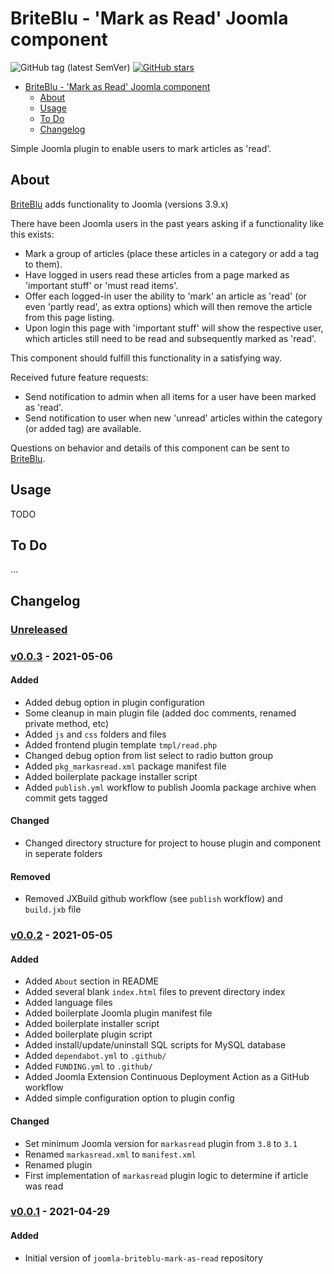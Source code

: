 # BriteBlu - 'Mark as Read' Joomla component

![GitHub tag (latest SemVer)](https://img.shields.io/github/v/tag/briteblu/joomla-briteblu-mark-as-read?sort=semver&style=for-the-badge) [![GitHub stars](https://img.shields.io/github/stars/briteblu/joomla-briteblu-mark-as-read?style=for-the-badge)](https://github.com/briteblu/joomla-briteblu-mark-as-read/stargazers)

- [BriteBlu - 'Mark as Read' Joomla component](#briteblu---mark-as-read-joomla-component)
  - [About](#about)
  - [Usage](#usage)
  - [To Do](#to-do)
  - [Changelog](#changelog)

Simple Joomla plugin to enable users to mark articles as 'read'.

## About

[BriteBlu](https://www.briteblu.com) adds functionality to Joomla (versions 3.9.x)

There have been Joomla users in the past years asking if a functionality like this exists:
- Mark a group of articles (place these articles in a category or add a tag to them).
- Have logged in users read these articles from a page marked as 'important stuff' or 'must read items'.
- Offer each logged-in user the ability to 'mark' an article as 'read' (or even 'partly read', as extra options) which will then remove the article from this page listing.
- Upon login this page with 'important stuff' will show the respective user, which articles still need to be read and subsequently marked as 'read'.

This component should fulfill this functionality in a satisfying way.

Received future feature requests:
- Send notification to admin when all items for a user have been marked as 'read'.
- Send notification to user when new 'unread' articles within the category (or added tag) are available.

Questions on behavior and details of this component can be sent to [BriteBlu](https://www.briteblu.com).


## Usage

TODO

## To Do

...

## Changelog

### [Unreleased] <!-- omit in toc -->

### [v0.0.3] - 2021-05-06 <!-- omit in toc -->

#### Added <!-- omit in toc -->

- Added debug option in plugin configuration
- Some cleanup in main plugin file (added doc comments, renamed private method, etc)
- Added `js` and `css` folders and files
- Added frontend plugin template `tmpl/read.php`
- Changed debug option from list select to radio button group
- Added `pkg_markasread.xml` package manifest file
- Added boilerplate package installer script
- Added `publish.yml` workflow to publish Joomla package archive when commit gets tagged

#### Changed <!-- omit in toc -->

- Changed directory structure for project to house plugin and component in seperate folders

#### Removed <!-- omit in toc -->

- Removed JXBuild github workflow (see `publish` workflow) and `build.jxb` file

### [v0.0.2] - 2021-05-05 <!-- omit in toc -->

#### Added <!-- omit in toc -->

- Added `About` section in README
- Added several blank `index.html` files to prevent directory index
- Added language files
- Added boilerplate Joomla plugin manifest file
- Added boilerplate installer script
- Added boilerplate plugin script
- Added install/update/uninstall SQL scripts for MySQL database
- Added `dependabot.yml` to `.github/`
- Added `FUNDING.yml` to `.github/`
- Added Joomla Extension Continuous Deployment Action as a GitHub workflow
- Added simple configuration option to plugin config

#### Changed <!-- omit in toc -->

- Set minimum Joomla version for `markasread` plugin from `3.8` to `3.1`
- Renamed `markasread.xml` to `manifest.xml`
- Renamed plugin
- First implementation of `markasread` plugin logic to determine if article was read

### [v0.0.1] - 2021-04-29 <!-- omit in toc -->

#### Added <!-- omit in toc -->
- Initial version of `joomla-briteblu-mark-as-read` repository

[Unreleased]: https://github.com/briteblu/joomla-briteblu-mark-as-read/compare/v0.0.3...HEAD
[v0.0.3]: https://github.com/briteblu/joomla-briteblu-mark-as-read/releases/tag/v0.0.3
[v0.0.2]: https://github.com/briteblu/joomla-briteblu-mark-as-read/releases/tag/v0.0.2
[v0.0.1]: https://github.com/briteblu/joomla-briteblu-mark-as-read/releases/tag/v0.0.1
